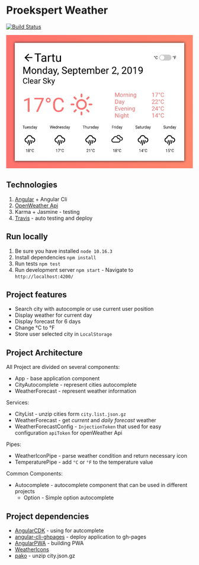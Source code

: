 # Proekspert Weather 

[![Build Status](https://travis-ci.org/artem-galas/proekspert-weather.svg?branch=master)](https://travis-ci.org/artem-galas/proekspert-weather)

<div style="text-align: center">
    <a href="doc/application.jpg" target="_blank">
       <img alt="application" src="doc/application.jpg">
    </a>
</div>

## Technologies 
1. [Angular](https://angular.io/) + Angular Cli
2. [OpenWeather Api](https://openweathermap.org)
3. Karma + Jasmine - testing
4. [Travis](https://travis-ci.org/) - auto testing and deploy

## Run locally
1. Be sure you have installed `node 10.16.3`
2. Install dependencies `npm install`
3. Run tests `npm test`
4. Run development server `npm start` - Navigate to `http://localhost:4200/`

## Project features
- Search city with autocomple or use current user position
- Display weather for current day
- Display forecast for 6 days
- Change °C to °F
- Store user selected city in `LocalStorage`

## Project Architecture
All Project are divided on several components:
- App - base application component
- CityAutocomplete - represent cities autocomplete
- WeatherForecast - represent weather information

Services:
- CityList - unzip cities form `city.list.json.gz`
- WeatherForecast - get *current* and *daily forecast* weather
- WeatherForecastConfig - `InjectionToken` that used for easy configuration `apiToken` for openWeather Api

Pipes:
- WeatherIconPipe - parse weather condition and return necessary icon
- TemperaturePipe - add `°C` or `°F` to the temperature value

Common Components:
- Autocomplete - autocomplete component that can be used in different projects
  - Option - Simple option autocomplete

## Project dependencies
- [AngularCDK](https://material.angular.io/cdk/categories) - using for autcomplete
- [angular-cli-ghpages](https://github.com/angular-schule/angular-cli-ghpages) - deploy application to gh-pages
- [AngularPWA](https://www.npmjs.com/package/@angular/pwa) - building PWA
- [WeatherIcons](https://erikflowers.github.io/weather-icons/)
- [pako](https://github.com/nodeca/pako) - unzip city.json.gz
